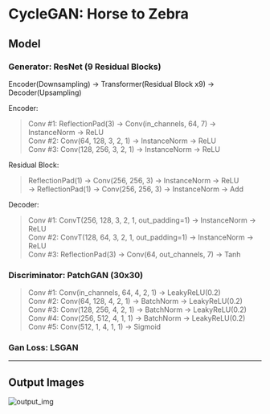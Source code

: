 CycleGAN: Horse to Zebra
=============

## Model
### Generator: ResNet (9 Residual Blocks)
Encoder(Downsampling) → Transformer(Residual Block x9) → Decoder(Upsampling)  
  
Encoder:  
> Conv #1: ReflectionPad(3) → Conv(in_channels, 64, 7) → InstanceNorm → ReLU  
> Conv #2: Conv(64, 128, 3, 2, 1) → InstanceNorm → ReLU  
> Conv #3: Conv(128, 256, 3, 2, 1) → InstanceNorm → ReLU
  
Residual Block: 
> ReflectionPad(1) → Conv(256, 256, 3) → InstanceNorm → ReLU  
> → ReflectionPad(1) → Conv(256, 256, 3) → InstanceNorm → Add

Decoder:  
> Conv #1: ConvT(256, 128, 3, 2, 1, out_padding=1) → InstanceNorm → ReLU  
> Conv #2: ConvT(128, 64, 3, 2, 1, out_padding=1) → InstanceNorm → ReLU  
> Conv #3: ReflectionPad(3) → Conv(64, out_channels, 7) → Tanh
  
  

### Discriminator: PatchGAN (30x30)  
> Conv #1: Conv(in_channels, 64, 4, 2, 1) → LeakyReLU(0.2)  
> Conv #2: Conv(64, 128, 4, 2, 1) → BatchNorm → LeakyReLU(0.2)  
> Conv #3: Conv(128, 256, 4, 2, 1) → BatchNorm → LeakyReLU(0.2)  
> Conv #4: Conv(256, 512, 4, 1, 1) → BatchNorm → LeakyReLU(0.2)  
> Conv #5: Conv(512, 1, 4, 1, 1) → Sigmoid  

### Gan Loss: LSGAN
  
------------------
## Output Images
![output_img](./horse2zebra_sample.png)

